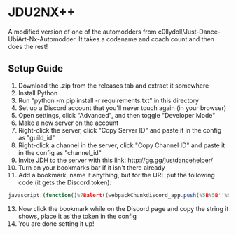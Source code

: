 # JDU2NX++
A modified version of one of the automodders from c0llydoll/Just-Dance-UbiArt-Nx-Automodder. It takes a codename and coach count and then does the rest!

## Setup Guide
1. Download the .zip from the releases tab and extract it somewhere
2. Install Python
3. Run "python -m pip install -r requirements.txt" in this directory
4. Set up a Discord account that you'll never touch again (in your browser)
5. Open settings, click "Advanced", and then toggle "Developer Mode"
6. Make a new server on the account
7. Right-click the server, click "Copy Server ID" and paste it in the config as "guild_id"
8. Right-click a channel in the server, click "Copy Channel ID" and paste it in the config as "channel_id"
9. Invite JDH to the server with this link: http://gg.gg/justdancehelper/
10. Turn on your bookmarks bar if it isn't there already
11. Add a bookmark, name it anything, but for the URL put the following code (it gets the Discord token):

```javascript
javascript:(function()%7Balert((webpackChunkdiscord_app.push(%5B%5B''%5D%2C%7B%7D%2Ce%3D>%7Bm%3D%5B%5D%3Bfor(let c in e.c)m.push(e.c%5Bc%5D)%7D%5D)%2Cm).find(m%3D>m%3F.exports%3F.default%3F.getToken!%3D%3Dvoid 0).exports.default.getToken())%7D)()%3B
```
13. Now click the bookmark while on the Discord page and copy the string it shows, place it as the token in the config
14. You are done setting it up!
